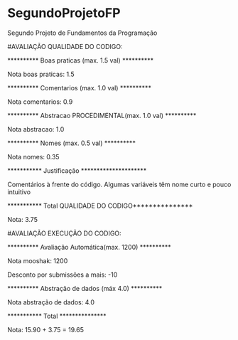 # SegundoProjetoFP
Segundo Projeto de Fundamentos da Programação

#AVALIAÇÃO QUALIDADE DO CODIGO:

********** Boas praticas (max. 1.5 val) ********** 

Nota boas praticas: 1.5

********** Comentarios (max. 1.0 val) ********** 

Nota comentarios: 0.9

********** Abstracao PROCEDIMENTAL(max. 1.0 val) ********** 

Nota abstracao: 1.0

********** Nomes (max. 0.5 val) ********** 

Nota nomes: 0.35

*********** Justificação *********************

Comentários à frente do código.
Algumas variáveis têm nome curto e pouco intuitivo

*********** Total QUALIDADE DO CODIGO***************

Nota: 3.75

#AVALIAÇÃO EXECUÇÃO DO CODIGO:

********** Avaliação Automática(max. 1200) **********

Nota mooshak: 1200

Desconto por submissões a mais: -10

********** Abstração de dados (máx 4.0) **********

Nota abstração de dados: 4.0

*********** Total ***************

Nota: 15.90 + 3.75 = 19.65


